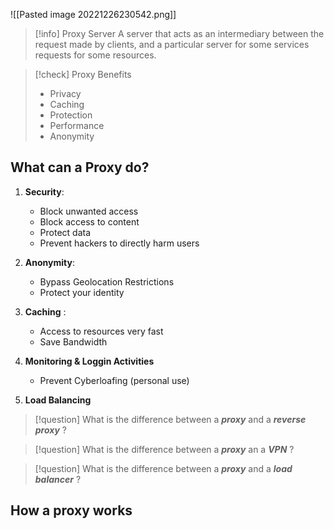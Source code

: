 ![[Pasted image 20221226230542.png]]

> [!info] Proxy Server
> A server that acts as an intermediary between the request made by clients, and a particular server for some services requests for some resources.

> [!check] Proxy Benefits
> * Privacy
> * Caching
> * Protection
> * Performance
> * Anonymity

## What can a Proxy do?
1. **Security**:
	* Block unwanted access
	* Block access to content
	* Protect data
	* Prevent hackers to directly harm users

2. **Anonymity**:
	* Bypass Geolocation Restrictions
	* Protect your identity

3. **Caching** :
	* Access to resources very fast
	* Save Bandwidth 

4. **Monitoring & Loggin Activities**
	* Prevent Cyberloafing (personal use)

5. **Load Balancing**

> [!question] What is the difference between a ***proxy*** and a ***reverse proxy*** ?

> [!question] What is the difference between a ***proxy*** an a ***VPN*** ?

> [!question] What is the difference between a ***proxy*** and a ***load balancer*** ?

## How a proxy works

